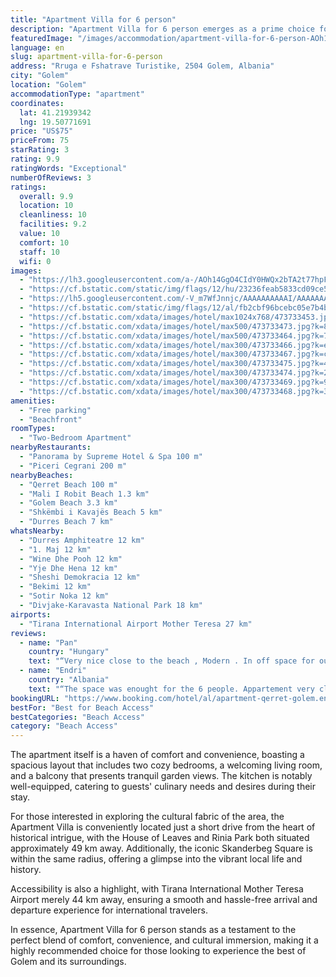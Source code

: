 ```yaml
---
title: "Apartment Villa for 6 person"
description: "Apartment Villa for 6 person emerges as a prime choice for travelers seeking a serene getaway in the heart of Golem, Tirana County."
featuredImage: "/images/accommodation/apartment-villa-for-6-person-AOh14GgO4CId.jpg"
language: en
slug: apartment-villa-for-6-person
address: "Rruga e Fshatrave Turistike, 2504 Golem, Albania"
city: "Golem"
location: "Golem"
accommodationType: "apartment"
coordinates:
  lat: 41.21939342
  lng: 19.50771691
price: "US$75"
priceFrom: 75
starRating: 3
rating: 9.9
ratingWords: "Exceptional"
numberOfReviews: 3
ratings:
  overall: 9.9
  location: 10
  cleanliness: 10
  facilities: 9.2
  value: 10
  comfort: 10
  staff: 10
  wifi: 0
images:
  - "https://lh3.googleusercontent.com/a-/AOh14GgO4CIdY0HWQx2bTA2t77hpFxRhszje6FSEyMmEtA=s96-c64"
  - "https://cf.bstatic.com/static/img/flags/12/hu/23236feab5833cd09ce5c8048a125ec301a1fbe6.png"
  - "https://lh5.googleusercontent.com/-V_m7WfJnnjc/AAAAAAAAAAI/AAAAAAAAAAA/ACevoQOkDbf4uGFxLcnwWFs3Nukrdx8Gcg/s96-c/photo.jpg64"
  - "https://cf.bstatic.com/static/img/flags/12/al/fb2cbf96bcebc05e7b4b8c533c756c27197c23dd.png"
  - "https://cf.bstatic.com/xdata/images/hotel/max1024x768/473733453.jpg?k=cca7acb47499680f97bf0fcea0f3e75b1be6919ec5ae72014ad917464254977e&o=&hp=1"
  - "https://cf.bstatic.com/xdata/images/hotel/max500/473733473.jpg?k=8f59092ccd15daf040f9cbb4ea61b8fd129a938a77e5f7870c5ad48fd24dc649&o=&hp=1"
  - "https://cf.bstatic.com/xdata/images/hotel/max500/473733464.jpg?k=7c0267c2bd1ba0f01d43201e666a0547e310c19108c4e4fbec0057777fdce1db&o=&hp=1"
  - "https://cf.bstatic.com/xdata/images/hotel/max300/473733466.jpg?k=ea5349af3a00448cea4d204d4fab3c7b2c0a4a75ee11e7ef5b5e6bf7948c5194&o=&hp=1"
  - "https://cf.bstatic.com/xdata/images/hotel/max300/473733467.jpg?k=caff9b0d6d62684a6f11c3026161c438b33724cb2c821864a11a1d8e5ee2638c&o=&hp=1"
  - "https://cf.bstatic.com/xdata/images/hotel/max300/473733475.jpg?k=4d98325fc7c50901b4329e562ca19b4a1eaedbb9771804f860bb0a89ed062be4&o=&hp=1"
  - "https://cf.bstatic.com/xdata/images/hotel/max300/473733474.jpg?k=2a46a354af91ac0c69a6da6a1091a3fbd252d42fa2e1f41e413501d94dedabc4&o=&hp=1"
  - "https://cf.bstatic.com/xdata/images/hotel/max300/473733469.jpg?k=98f3a3744eb8799c0fb696b23e08708b5622af681b8673c8c6114494e4c183ef&o=&hp=1"
  - "https://cf.bstatic.com/xdata/images/hotel/max300/473733468.jpg?k=361845f0ed3cb991661d8323ae49360d0a2bea8b1d897d54dcded4fa9c9fad21&o=&hp=1"
amenities:
  - "Free parking"
  - "Beachfront"
roomTypes:
  - "Two-Bedroom Apartment"
nearbyRestaurants:
  - "Panorama by Supreme Hotel & Spa 100 m"
  - "Piceri Cegrani 200 m"
nearbyBeaches:
  - "Qerret Beach 100 m"
  - "Mali I Robit Beach 1.3 km"
  - "Golem Beach 3.3 km"
  - "Shkëmbi i Kavajës Beach 5 km"
  - "Durres Beach 7 km"
whatsNearby:
  - "Durres Amphiteatre 12 km"
  - "1. Maj 12 km"
  - "Wine Dhe Pooh 12 km"
  - "Yje Dhe Hena 12 km"
  - "Sheshi Demokracia 12 km"
  - "Bekimi 12 km"
  - "Sotir Noka 12 km"
  - "Divjake-Karavasta National Park 18 km"
airports:
  - "Tirana International Airport Mother Teresa 27 km"
reviews:
  - name: "Pan"
    country: "Hungary"
    text: "“Very nice close to the beach , Modern . In off space for our family whit 3 children”"
  - name: "Endri"
    country: "Albania"
    text: "“The space was enought for the 6 people. Appartement very clean and all things new. The bed are confortable.”"
bookingURL: "https://www.booking.com/hotel/al/apartment-qerret-golem.en-gb.html?aid=8035640"
bestFor: "Best for Beach Access"
bestCategories: "Beach Access"
category: "Beach Access"
---
```


The apartment itself is a haven of comfort and convenience, boasting a spacious layout that includes two cozy bedrooms, a welcoming living room, and a balcony that presents tranquil garden views. The kitchen is notably well-equipped, catering to guests' culinary needs and desires during their stay.

For those interested in exploring the cultural fabric of the area, the Apartment Villa is conveniently located just a short drive from the heart of historical intrigue, with the House of Leaves and Rinia Park both situated approximately 49 km away. Additionally, the iconic Skanderbeg Square is within the same radius, offering a glimpse into the vibrant local life and history.

Accessibility is also a highlight, with Tirana International Mother Teresa Airport merely 44 km away, ensuring a smooth and hassle-free arrival and departure experience for international travelers.

In essence, Apartment Villa for 6 person stands as a testament to the perfect blend of comfort, convenience, and cultural immersion, making it a highly recommended choice for those looking to experience the best of Golem and its surroundings.